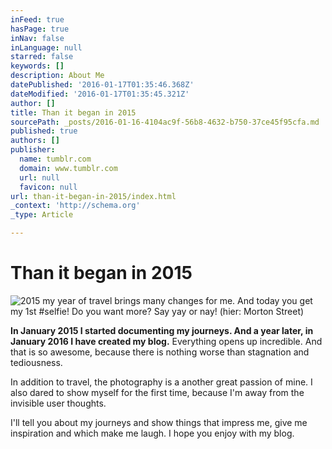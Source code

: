 ```yaml
---
inFeed: true
hasPage: true
inNav: false
inLanguage: null
starred: false
keywords: []
description: About Me
datePublished: '2016-01-17T01:35:46.368Z'
dateModified: '2016-01-17T01:35:45.321Z'
author: []
title: Than it began in 2015
sourcePath: _posts/2016-01-16-4104ac9f-56b8-4632-b750-37ce45f95cfa.md
published: true
authors: []
publisher:
  name: tumblr.com
  domain: www.tumblr.com
  url: null
  favicon: null
url: than-it-began-in-2015/index.html
_context: 'http://schema.org'
_type: Article

---
```

# Than it began in 2015
![2015 my year of travel brings many changes for me. And today you get my 1st #selfie! Do you want more? Say yay or nay!  (hier: Morton Street)](https://s3-us-west-2.amazonaws.com/the-grid-img/p/523585520a9fedbb1ac533e7d7d48d7337362e25.jpg)

**In January 2015 I started documenting my journeys. And a year later, in January 2016 I have created my blog.** Everything opens up incredible. And that is so awesome, because there is nothing worse than stagnation and tediousness. 

In addition to travel, the photography is a another great passion of mine. I also dared to show myself for the first time, because I'm away from the invisible user thoughts. 

I'll tell you about my journeys and show things that impress me, give me inspiration and which make me laugh. I hope you enjoy with my blog.